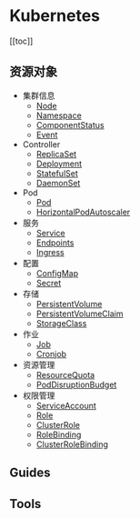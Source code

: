 # Kubernetes

[[toc]]

## 资源对象

- 集群信息
	- [Node](./objects/node.md)
	- [Namespace](./objects/namespace.md)
	- [ComponentStatus](./objects/component-status.md)
	- [Event](./objects/event.md)
- Controller
	- [ReplicaSet](./objects/replica-set.md)
	- [Deployment](./objects/deployment.md)
	- [StatefulSet](./objects/stateful-set.md)
	- [DaemonSet](./objects/daemon-set.md)
- Pod
	- [Pod](./objects/pod.md)
	- [HorizontalPodAutoscaler](./objects/horizontal-pod-autoscaler.md)
- 服务
	- [Service](./objects/service.md)
	- [Endpoints](./objects/endpoints.md)
	- [Ingress](./objects/ingress.md)
- 配置
	- [ConfigMap](./objects/configmap.md)
	- [Secret](./objects/secret.md)
- 存储
	- [PersistentVolume](./objects/persistent-volume.md)
	- [PersistentVolumeClaim](./objects/persistent-volume-claim.md)
	- [StorageClass](./objects/storage-class.md)
- 作业
	- [Job](./objects/job.md)
	- [Cronjob](./objects/cronjob.md)
- 资源管理
	- [ResourceQuota](./objects/resource-quota.md)
	- [PodDisruptionBudget](./objects/pod-disruption-budget.md)
- 权限管理
	- [ServiceAccount](./objects/service-account.md)
	- [Role](./objects/role.md)
	- [ClusterRole](./objects/cluster-role.md)
	- [RoleBinding](./objects/role-binding.md)
	- [ClusterRoleBinding](./objects/cluster-role-binding.md)

## Guides

## Tools
